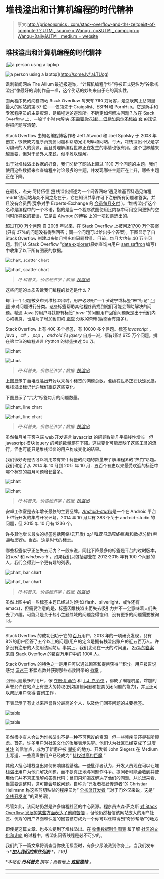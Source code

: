 # 堆栈溢出和计算机编程的时代精神

> 原文:[http://priceonomics . com/stack-overflow-and-the-zeitgeist-of-computer/？UTM _ source = Wanqu . co&UTM _ campaign = Wanqu+Daily&UTM _ medium = website](http://priceonomics.com/stack-overflow-and-the-zeitgeist-of-computer/?utm_source=wanqu.co&utm_campaign=Wanqu+Daily&utm_medium=website)

## 堆栈溢出和计算机编程的时代精神

[![a person using a laptop](../Images/0d3093b5ddc3f0057aa1d29d3f6255db.png)

<noscript><img src="../Images/0d3093b5ddc3f0057aa1d29d3f6255db.png" alt="a person using a laptop" data-eio="l" data-original-src="https://etzq49yfnmd.exactdn.com/wp-content/uploads/2022/03/MjAxMy05MWU0NTY2NjRmYzQ3YTE3_5272a5181c0a3.png?strip=all&amp;lossy=1&amp;resize=640%2C448&amp;ssl=1"/></noscript>](http://some.ly/1aLTUcg) 

讽刺新闻网站 The Allium 最近报道称，“计算机编程学科”将被正式更名为“谷歌栈溢出”像最好的讽刺作品一样，这个笑话的妙处来自于它的真实性。

面向程序员的问答网站 Stack Overflow 每天有 760 万访客，是互联网上访问量最大的网站[](http://www.alexa.com/topsites/global;2)的第 57 位——仅领先于 Craigslist、ESPN 和 PornHub。它是新手和专家程序员的主要资源，是编程迷的避难所。不确定如何解决问题？放在 Stack Overflow 上，一般半小时 内解决 [(不需要你花钱)。但是如果你不想被](http://data.stackexchange.com/stackoverflow/query/9449) [套](https://medium.com/@johnslegers/the-decline-of-stack-overflow-7cb69faa575d) 的话记得把问题写清楚。

Stack Overflow 由知名编程博客作者 Jeff Atwood 和 Joel Spolsky 于 2008 年创立，很快成为程序员提出问题和帮助兄弟的卓越网站。今天，堆栈溢出不仅是学习编码的人的资源，而且对理解编程世界正在发生的事情也很有用。这个世界越来越重要，但对于局外人来说，似乎难以理解。

出于对堆栈溢出数据的好奇，我们分析了网站上超过 1100 万个问题的主题。我们使用这些数据来检查编程中讨论最多的主题，并发现哪些主题正在上升，哪些主题正在下降。

***

在最初，杰夫·阿特伍德 [将](http://blog.codinghorror.com/introducing-stackoverflow-com/) 栈溢出描述为一个问答网站“遇见维基百科遇见编程 reddit”该网站与众不同之处在于，它在知识共享许可下注册所有问题和答案，并且没有会员费(竞争对手 Experts-Exchange 的 [会员每月支付](http://www.experts-exchange.com/plansAndPricing.jsp) )。“堆栈溢出”这个名称是编程中的一个术语，指的是当一个程序试图使用比内存中可用空间更多的空间时所导致的错误，它是由 Atwood 的博客 上的一项投票选出的。

超过[1100 万个问题](http://stackexchange.com/sites#traffic) 自 2008 年以来，在 Stack Overflow 上被问及[1700 万个答案](http://stackexchange.com/sites#traffic) (只有 27%的问题没有得到回答；同一个问题可以给出多个答案)。下图显示了自 Stack Overflow 创建以来每月提出的问题数量。目前，每月大约有 40 万个问题。我们从 Stack Overflow "[data explorer](http://data.stackexchange.com/stackoverflow/query/59301/questions-per-month-top-10-tags-compared)(原始查询由用户 [sam.saffron](http://stackoverflow.com/users/17174/sam-saffron) 编写)中收集了以下所有图表的数据。

![chart, scatter chart](../Images/3c4a4e176f94d32b6acf52d411e54bcf.png)

<noscript><img src="../Images/3c4a4e176f94d32b6acf52d411e54bcf.png" alt="chart, scatter chart" data-eio="l" data-original-src="https://etzq49yfnmd.exactdn.com/wp-content/uploads/2022/03/image05-75.png?strip=all&amp;lossy=1&amp;w=640&amp;ssl=1"/></noscript> 

> *丹·科普夫，价格经济学；数据:* [*栈溢出*](https://data.stackexchange.com/stackoverflow/queries)

这些问题的本质告诉我们编程的状态是什么？

每当一个问题被发布到堆栈溢出时，用户必须用“一个关键字或标签”来“标记” [问题](http://stackoverflow.com/tags?page=1&tab=popular) 来对问题进行分类。这些标签帮助其他程序员找到他们可能会帮助解决的问题。精通 Java 的用户寻找带有标签“ *java* ”的问题用户回答问题既是出于他们内心的善良，也是为了增加他们的 [声望](http://stackoverflow.com/help/whats-reputation) 分数的荣耀(后面会有更多)。

Stack Overflow 上有 400 多个标签，有 10000 多个问题。标签 *javascript* ， *java* ， *c#* ， *php* ， *android* 和 *jquery* 自成一派，都有超过 67.5 万个问题。排在第七位的编程语言 Python 的标签接近 50 万。

![chart](../Images/5c3b0a3b8573a6f0814480231b528030.png)

<noscript><img src="../Images/5c3b0a3b8573a6f0814480231b528030.png" alt="chart" data-eio="l" data-original-src="https://etzq49yfnmd.exactdn.com/wp-content/uploads/2022/03/image04-93.png?strip=all&amp;lossy=1&amp;w=640&amp;ssl=1"/></noscript> 

> *丹·科普夫，价格经济学；数据:* [*栈溢出*](https://data.stackexchange.com/stackoverflow/queries)

上图显示了自堆栈溢出开始以来每个标签的问题总数，但编程世界正在快速发展。堆栈溢出标记允许我们跟踪这些变化。

下图显示了“六大”标签每月的问题数量。

![chart, line chart](../Images/2e1d718bcac14070676aa47a1c86b3b8.png)

<noscript><img src="../Images/2e1d718bcac14070676aa47a1c86b3b8.png" alt="chart, line chart" data-eio="l" data-original-src="https://etzq49yfnmd.exactdn.com/wp-content/uploads/2022/03/image00-118.png?strip=all&amp;lossy=1&amp;w=640&amp;ssl=1"/></noscript> 

> *丹·科普夫，价格经济学；数据:* [*栈溢出*](https://data.stackexchange.com/stackoverflow/queries)

虽然每月关于客户端 web 开发语言 javascript 的问题数量几乎呈线性增长，但 javascript 模块 jquery 的问题数量却在下降。这些变化可能反映了这些工具的流行，但也可能只是堆栈溢出的用户构成变化的结果。

我们很好奇是否可以利用带有某个标签的问题的数量来了解编程界的“热门”话题。我们确定了从 2014 年 10 月到 2015 年 10 月，五百个有史以来最受欢迎的标签中哪个标签的每月问题增长最多。

![chart](../Images/93d9c007f582bf168f75779cfaf2eea9.png)

<noscript><img src="../Images/93d9c007f582bf168f75779cfaf2eea9.png" alt="chart" data-eio="l" data-original-src="https://etzq49yfnmd.exactdn.com/wp-content/uploads/2022/03/image02-119.png?strip=all&amp;lossy=1&amp;w=640&amp;ssl=1"/></noscript> 

> *丹·科普夫，价格经济学；数据:* [*栈溢出*](https://data.stackexchange.com/stackoverflow/queries)

安卓工作室是去年增长最快的主要品牌。[*Android-studio*](http://stackoverflow.com/questions/tagged/android-studio)是一个在 Android 平台上进行开发的集成开发环境。2014 年 10 月只有 383 个关于 android-studio 的问题，但 2015 年 10 月有 1236 个。

许多其他增长最快的标签包括网络/云开发( *api* 和*亚马逊网络服务*)和数据分析(*熊猫*和*图表*)。当然，这是时代的标志。

哪些标签似乎正在失去活力？一般来说，同比下降最多的标签是平台的过时版本，如 *ios7* 和 *windows-8* 。如果我们只包括那些在 2012-2015 年有 100 个问题的人，我们会得到一个更有趣的列表。

![chart, bar chart](../Images/8513e88929ef005a66f0231d681cbe51.png)

<noscript><img src="../Images/8513e88929ef005a66f0231d681cbe51.png" alt="chart, bar chart" data-eio="l" data-original-src="https://etzq49yfnmd.exactdn.com/wp-content/uploads/2022/03/image03-123.png?strip=all&amp;lossy=1&amp;w=640&amp;ssl=1"/></noscript> 

> *丹·科普夫，价格经济学；数据:* [*栈溢出*](https://data.stackexchange.com/stackoverflow/queries)

虽然上图中的一些标签主题已经过时(例如 flash、silverlight，或许还有 emacs)，但需要注意的是，标签因堆栈溢出而失去吸引力并不一定意味着人们失去了兴趣。可能只是关于较小主题领域的问题变得饱和，没有更多的问题需要被询问。

***

Stack Overflow 的成功归功于它的 [百万](http://stackexchange.com/leagues/1/)用户。2013 年的一项研究发现，只有 8%的用户回答了五个以上的问题(用户的定义是拥有栈溢出账户的近五百万人。许多没有注册的人使用该网站)。事实上，我们发现在一天的时间里， [25%的答案](http://data.stackexchange.com/stackoverflow/query/edit/394691) 来自 Stack Overflow 的数百万用户中的 1000 人。

Stack Overflow 的特色之一是用户可以通过回答和提问获得“[](http://stackoverflow.com/help/whats-reputation)”积分。用户报告说感觉 [沉迷于](http://meta.stackexchange.com/questions/12468/top-users-on-stack-overflow-slackers-or-superstars) 积累点数并获得那些点数附带的 [徽章](http://stackoverflow.com/help/badges) 。

回答问题最多的用户，像 [乔恩·斯基特](http://codeblog.jonskeet.uk/) 和 [T.J .克劳德](http://stackoverflow.com/users/157247/t-j-crowder) ，都成了编程明星。增加的声誉允许[](https://medium.com/@johnslegers/the-decline-of-stack-overflow-7cb69faa575d)在站点上有更大的特权(例如编辑问题和投票关闭问题的能力)，并且还可以帮助用户获得 [咨询工作](http://programmers.stackexchange.com/questions/20407/will-high-reputation-in-stack-overflow-help-to-get-a-good-job) 。

下表显示了有史以来声誉得分最高的个人，以及他们回答问题的主要标签。

![table](../Images/c95377346100d3a6ac8ef673f5936fa2.png)

<noscript><img src="../Images/c95377346100d3a6ac8ef673f5936fa2.png" alt="table" data-eio="l" data-original-src="https://etzq49yfnmd.exactdn.com/wp-content/uploads/2022/03/image01-124.png?strip=all&amp;lossy=1&amp;w=640&amp;ssl=1"/></noscript> 

***

虽然很少有人会认为堆栈溢出不是一种不可思议的资源，但一些程序员还是有所顾虑。首先，许多用户对社区文化的发展表示失望。他们认为社区已经变成了 [过度关注](http://pinoniq.svbtle.com/stackoverflow-is-dead) 的信誉点，成为了新用户被 [嘲笑](https://medium.com/@johnslegers/the-decline-of-stack-overflow-7cb69faa575d) 的地方。开发者 John Slegers 在 Medium 上写道，一些高声誉用户已经成为“ [特权过高的巨魔](https://medium.com/@johnslegers/the-decline-of-stack-overflow-7cb69faa575d) ”

其他人担心堆栈溢出如何影响编程基础。一些批评者认为，开发人员现在可以让堆栈溢出用户为他们解决问题，而不是真正地与问题作斗争。提问者可能会收到并使用他们并不真正理解的答案代码；他们只知道这解决了他们的问题。从长远来看，当需要调整时，这可能会导致问题。自称为“开发者福音传道者”的 Christian Heilmann 称这些剪切粘贴的程序员为“ [全栈流开发者](https://www.christianheilmann.com/2015/07/17/the-full-stackoverflow-developer/) ”(对于门外汉来说，这是“ [全栈开发者](http://www.laurencegellert.com/2012/08/what-is-a-full-stack-developer/) ”的双关语)。

尽管如此，该网站仍然是许多编程社区的中心资源。程序员杰森·萨克斯 [对 Stack Overflow 发展的某些方面表达了他的苦恼](http://www.embeddedrelated.com/showarticle/741.php) ，但他仍然相信该网站庞大的用户社区、优秀的用户界面和快速的回答使它成为一个你可以经常得到“奇妙帮助”的地方

即使是这篇文章，也多次提到了堆栈溢出。在 [收集数据](https://data.stackexchange.com/stackoverflow/queries)[制作图表](http://stackoverflow.com/questions/31062750/ggvis-barchart-using-dates-as-x-axis) 和了解 [社区的文化和走向](http://meta.stackexchange.com/questions/12468/top-users-on-stack-overflow-slackers-or-superstars) 的过程中，栈溢出问答线程是必不可少的。

我们的下一篇文章将调查当你使用尿壶时，有多少尿液溅到你身上。当我们发布→*[***加入我们的邮件列表***](https://priceonomics.us4.list-manage.com/subscribe?u=f66f07e4e312263b2c3c8405d&id=6c081361d7) *。*T19】*

 **本帖由* [***丹科普夫***](https://twitter.com/dkopf) *撰写；跟着他上* [***这里推特***](https://twitter.com/dkopf) *。*

* * *

* * **